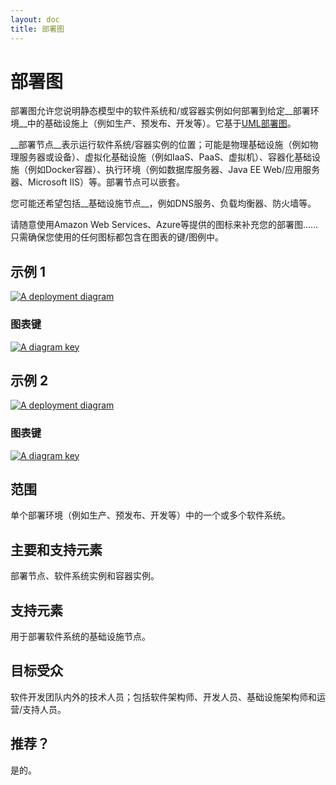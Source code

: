 ```yaml
---
layout: doc
title: 部署图
---
```

# 部署图

部署图允许您说明静态模型中的软件系统和/或容器实例如何部署到给定__部署环境__中的基础设施上（例如生产、预发布、开发等）。它基于[UML部署图](https://en.wikipedia.org/wiki/Deployment_diagram)。

__部署节点__表示运行软件系统/容器实例的位置；可能是物理基础设施（例如物理服务器或设备）、虚拟化基础设施（例如IaaS、PaaS、虚拟机）、容器化基础设施（例如Docker容器）、执行环境（例如数据库服务器、Java EE Web/应用服务器、Microsoft IIS）等。部署节点可以嵌套。

您可能还希望包括__基础设施节点__，例如DNS服务、负载均衡器、防火墙等。

请随意使用Amazon Web Services、Azure等提供的图标来补充您的部署图……只需确保您使用的任何图标都包含在图表的键/图例中。

## 示例 1

[![A deployment diagram](https://static.structurizr.com/workspace/36141/diagrams/LiveDeployment.png)](https://static.structurizr.com/workspace/36141/diagrams/LiveDeployment.png)

### 图表键

[![A diagram key](https://static.structurizr.com/workspace/36141/diagrams/LiveDeployment-key.png)](https://static.structurizr.com/workspace/36141/diagrams/LiveDeployment-key.png)

## 示例 2

[![A deployment diagram](https://static.structurizr.com/workspace/54915/diagrams/AmazonWebServicesDeployment.png)](https://static.structurizr.com/workspace/54915/diagrams/AmazonWebServicesDeployment.png)

### 图表键

[![A diagram key](https://static.structurizr.com/workspace/54915/diagrams/AmazonWebServicesDeployment-key.png)](https://static.structurizr.com/workspace/54915/diagrams/AmazonWebServicesDeployment-key.png)

## 范围

单个部署环境（例如生产、预发布、开发等）中的一个或多个软件系统。

## 主要和支持元素

部署节点、软件系统实例和容器实例。

## 支持元素

用于部署软件系统的基础设施节点。

## 目标受众

软件开发团队内外的技术人员；包括软件架构师、开发人员、基础设施架构师和运营/支持人员。

## 推荐？

是的。
